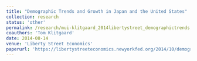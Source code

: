 ```yaml
---
title: "Demographic Trends and Growth in Japan and the United States"
collection: research
status: 'other'
permalink: /research/mui-klitgaard_2014libertystreet_demographictrends
coauthors: 'Tom Klitgaard'
date: 2014-08-14
venue: 'Liberty Street Economics'
paperurl: 'https://libertystreeteconomics.newyorkfed.org/2014/10/demographic-trends-and-growth-in-japan-and-the-united-states/'
---
```

